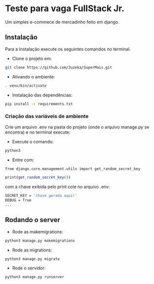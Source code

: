 
# Teste para vaga FullStack Jr.

Um simples e-commece de mercadinho feito em django.


## Instalação

Para a Instalação execute os seguintes comandos no terminal.

- Clone o projeto em:
```bash
git clone https://github.com/Juzeka/SuperMais.git
```

- Ativando o ambiente:
```bash
. venv/bin/activate
```

- Instalação das dependências:
```bash
pip install -r requirements.txt
```

### Criação das variáveis de ambiente
Crie um arquivo .env na pasta do projeto (onde o arquivo manage.py se encontra) e no terminal execute:

- Execute o comando:
```bash
python3
```

- Entre com:
```bash
from django.core.management.utils import get_random_secret_key

print(get_random_secret_key())
```
com a chave exibida pelo print cole no arquivo .env:
```bash
SECRET_KEY = 'chave gerada aqui!'
DEBUG = True
...
```


## Rodando o server

- Rode as makemigrations:
```bash
python3 manage.py makemigrations
```
- Rode as migrations:
```bash
python3 manage.py migrate
```
- Rode o servidor:
```bash
python3 manage.py runserver
```
